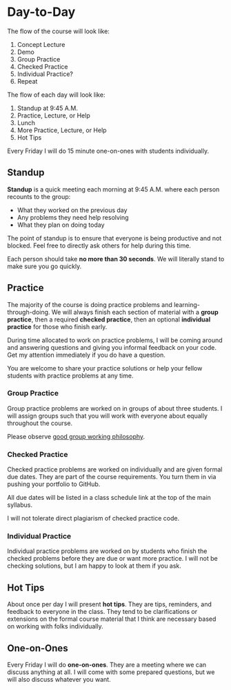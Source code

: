 # Day-to-Day

The flow of the course will look like:

1. Concept Lecture
1. Demo
1. Group Practice
1. Checked Practice
1. Individual Practice?
1. Repeat

The flow of each day will look like:

1. Standup at 9:45 A.M.
1. Practice, Lecture, or Help
1. Lunch
1. More Practice, Lecture, or Help
1. Hot Tips

Every Friday I will do 15 minute one-on-ones with students individually.

## Standup

**Standup** is a quick meeting each morning at 9:45 A.M. where each person recounts to the group:

* What they worked on the previous day
* Any problems they need help resolving
* What they plan on doing today

The point of standup is to ensure that everyone is being productive and not blocked.
Feel free to directly ask others for help during this time.

Each person should take **no more than 30 seconds**.
We will literally stand to make sure you go quickly.

## Practice

The majority of the course is doing practice problems and learning-through-doing.
We will always finish each section of material with a **group practice**, then a required **checked practice**, then an optional **individual practice** for those who finish early.

During time allocated to work on practice problems, I will be coming around and answering questions and giving you informal feedback on your code.
Get my attention immediately if you do have a question.

You are welcome to share your practice solutions or help your fellow students with practice problems at any time.

### Group Practice

Group practice problems are worked on in groups of about three students.
I will assign groups such that you will work with everyone about equally throughout the course.

Please observe [good group working philosophy](/notes/group-work.md).

### Checked Practice

Checked practice problems are worked on individually and are given formal due dates.
They are part of the course requirements.
You turn them in via pushing your portfolio to GitHub.

All due dates will be listed in a class schedule link at the top of the main syllabus.

I will not tolerate direct plagiarism of checked practice code.

### Individual Practice

Individual practice problems are worked on by students who finish the checked problems before they are due or want more practice.
I will not be checking solutions, but I am happy to look at them if you ask.

## Hot Tips

About once per day I will present **hot tips**.
They are tips, reminders, and feedback to everyone in the class.
They tend to be clarifications or extensions on the formal course material that I think are necessary based on working with folks individually.

## One-on-Ones

Every Friday I will do **one-on-ones**.
They are a meeting where we can discuss anything at all.
I will come with some prepared questions, but we will also discuss whatever you want.
